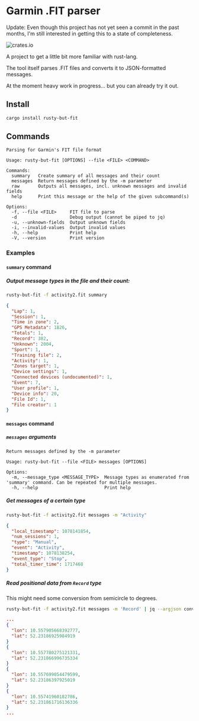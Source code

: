 # Garmin .FIT parser

Update: Even though this project has not yet seen a commit in the past months,
I'm still interested in getting this to a state of completeness.

![crates.io](https://img.shields.io/crates/v/rusty-but-fit.svg)

A project to get a little bit more familiar with rust-lang.

The tool itself parses .FIT files and converts it to JSON-formatted messages.

At the moment heavy work in progress... but you can already try it out.

## Install
```bash
cargo install rusty-but-fit
```

## Commands
```text
Parsing for Garmin's FIT file format

Usage: rusty-but-fit [OPTIONS] --file <FILE> <COMMAND>

Commands:
  summary   Create summary of all messages and their count
  messages  Return messages defined by the -m parameter
  raw       Outputs all messages, incl. unknown messages and invalid fields
  help      Print this message or the help of the given subcommand(s)

Options:
  -f, --file <FILE>     FIT file to parse
  -d                    Debug output (cannot be piped to jq)
  -u, --unknown-fields  Output unknown fields
  -i, --invalid-values  Output invalid values
  -h, --help            Print help
  -V, --version         Print version
```

### Examples

#### `summary` command
##### Output message types in the file and their count:
```bash
rusty-but-fit -f activity2.fit summary
```
```json
{
  "Lap": 1,
  "Session": 1,
  "Time in zone": 2,
  "GPS Metadata": 1826,
  "Totals": 1,
  "Record": 382,
  "Unknown": 2004,
  "Sport": 1,
  "Training file": 2,
  "Activity": 1,
  "Zones target": 1,
  "Device settings": 1,
  "Connected devices (undocumented)": 1,
  "Event": 7,
  "User profile": 1,
  "Device info": 20,
  "File Id": 1,
  "File creator": 1
}
```
#### `messages` command

##### `messages` arguments
```text
Return messages defined by the -m parameter

Usage: rusty-but-fit --file <FILE> messages [OPTIONS]

Options:
  -m, --message_type <MESSAGE_TYPE>  Message types as enumerated from 'summary' command. Can be repeated for multiple messages.
  -h, --help                         Print help
```
##### Get messages of a certain type
```bash
rusty-but-fit -f activity2.fit messages -m "Activity"
```
```json
{
  "local_timestamp": 1078141854,
  "num_sessions": 1,
  "type": "Manual",
  "event": "Activity",
  "timestamp": 1078138254,
  "event_type": "Stop",
  "total_timer_time": 1717468
}
```

##### Read positional data from `Record` type
This might need some conversion from semicircle to degrees.
```bash
rusty-but-fit -f activity2.fit messages -m 'Record' | jq --argjson conversion "$((2**31))" '.[].message | select (.position_long != null) | {lon: (."position_long" * 180/$conversion), lat: (."position_lat" * 180/$conversion)}'
```
```json
...
{
  "lon": 10.557905668392777,
  "lat": 52.23186925984919
}
{
  "lon": 10.557780275121331,
  "lat": 52.231866996735334
}
{
  "lon": 10.557699054479599,
  "lat": 52.23186397925019
}
{
  "lon": 10.55741960182786,
  "lat": 52.231861716136336
}
...
```

